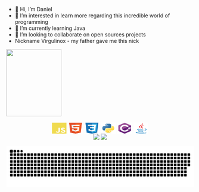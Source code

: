 - 👋 Hi, I’m Daniel
- 👀 I’m interested in learn more regarding this incredible world of programming 
- 🌱 I’m currently learning Java
- 💞️ I’m looking to collaborate on open sources projects
- Nickname Virgulinox - my father gave me this nick 

<!---
Virgulinox/Virgulinox is a ✨ special ✨ repository because its `README.md` (this file) appears on your GitHub profile.
You can click the Preview link to take a look at your changes.
--->






  <img align="center" width="148" height="180" src="[https://media1.tenor.com/images/68e8337fb4eb7e40645d832c64762a8b/tenor.gif?itemid=19443613](https://tenor.com/search/ichigo-kurosaki-gifs)">
</div>
 <br>
<div  align="center"> 
  <div style="display: inline_block"><br>
  <img align="center" alt="Rafa-Js" height="30" width="40" src="https://raw.githubusercontent.com/devicons/devicon/master/icons/javascript/javascript-plain.svg">
  <img align="center" alt="HTML" height="30" width="40" src="https://raw.githubusercontent.com/devicons/devicon/master/icons/html5/html5-original.svg">
  <img align="center" alt="CSS" height="30" width="40" src="https://raw.githubusercontent.com/devicons/devicon/master/icons/css3/css3-original.svg">
  <img align="center" alt="Python" height="30" width="40" src="https://raw.githubusercontent.com/devicons/devicon/master/icons/python/python-original.svg">
  <img align="center" alt="Csharp" height="30" width="40" src="https://raw.githubusercontent.com/devicons/devicon/master/icons/csharp/csharp-original.svg">
  <img align="center" alt="java" height="30" width="40" src="https://raw.githubusercontent.com/devicons/devicon/master/icons/java/java-original.svg">
 
    
</div>
  <a href="https://www.instagram.com/Virgulinox1//" target="_blank"><img src="https://img.shields.io/badge/-Instagram-%23E4405F?style=for-the-badge&logo=instagram&logoColor=white" target="_blank"></a>
  <a href="https://br.linkedin.com/in/daniel-marcos-de-paula" target="_blank"><img src="https://img.shields.io/badge/-LinkedIn-%230077B5?style=for-the-badge&logo=linkedin&logoColor=white" target="_blank"></a> 
 
  ![Snake animation](https://github.com/Virgulinox/Virgulinox/blob/output/github-contribution-grid-snake.svg)
 
</div>
 

